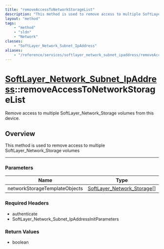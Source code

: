 ```yaml
---
title: "removeAccessToNetworkStorageList"
description: "This method is used to remove access to multiple SoftLayer_Network_Storage volumes"
layout: "method"
tags:
    - "method"
    - "sldn"
    - "Network"
classes:
    - "SoftLayer_Network_Subnet_IpAddress"
aliases:
    - "/reference/services/softlayer_network_subnet_ipaddress/removeAccessToNetworkStorageList"
---
```

# [SoftLayer_Network_Subnet_IpAddress](/reference/services/SoftLayer_Network_Subnet_IpAddress)::removeAccessToNetworkStorageList


Remove access to multiple SoftLayer_Network_Storage volumes from this device. 


## Overview 
This method is used to remove access to multiple SoftLayer_Network_Storage volumes 

-----

### Parameters 
|Name | Type | Description |
| --- | --- | --- |
|networkStorageTemplateObjects| <a href='/reference/datatypes/SoftLayer_Network_Storage'>SoftLayer_Network_Storage[] </a>| |


### Required Headers
* authenticate
* SoftLayer_Network_Subnet_IpAddressInitParameters


### Return Values
* boolean




